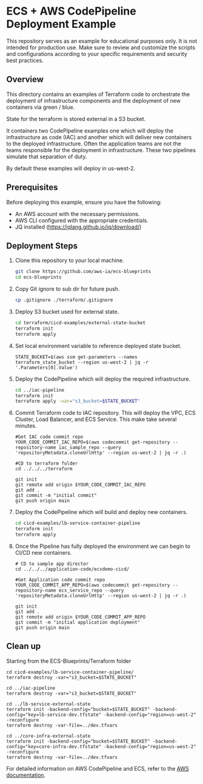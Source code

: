 # ECS + AWS CodePipeline Deployment Example

This repository serves as an example for educational purposes only. It is not intended for production use. Make sure to review and customize the scripts and configurations according to your specific requirements and security best practices.

## Overview

This directory contains an examples of Terraform code to orchestrate the deployment of infrastructure components and the deployment of new containers via green / blue.

State for the terraform is stored external in a S3 bucket.

It containers two CodePipeline examples one which will deploy the infrastructure as code (IAC) and another which will deliver new containers to the deployed infrastructure. Often the application teams are not the teams responsible for the deployment in infrastructure. These two pipelines simulate that separation of duty.

By default these examples will deploy in us-west-2.

## Prerequisites

Before deploying this example, ensure you have the following:

- An AWS account with the necessary permissions.
- AWS CLI configured with the appropriate credentials.
- JQ installed (https://jqlang.github.io/jq/download/)

## Deployment Steps

1. Clone this repository to your local machine.

    ```bash
    git clone https://github.com/aws-ia/ecs-blueprints
    cd ecs-blueprints
    ```

2. Copy Git ignore to sub dir for future push.
    ```bash
    cp .gitignore ./terraform/.gitignore

2. Deploy S3 bucket used for external state.

    ```bash
    cd terraform/cicd-examples/external-state-bucket
    terraform init
    terraform apply
    ```

3. Set local environment variable to reference deployed state bucket.

    ```
    STATE_BUCKET=$(aws ssm get-parameters --names terraform_state_bucket --region us-west-2 | jq -r '.Parameters[0].Value')
    ```

4. Deploy the CodePipeline which will deploy the required infrastructure.
    ```bash
    cd ../iac-pipeline
    terraform init
    terraform apply -var="s3_bucket=$STATE_BUCKET"
    ```

5. Commit Terraform code to IAC repository. This will deploy the VPC, ECS Cluster, Load Balancer, and ECS Service. This make take several minutes.

    ```
    #Get IAC code commit repo
    YOUR_CODE_COMMIT_IAC_REPO=$(aws codecommit get-repository --repository-name iac_sample_repo --query 'repositoryMetadata.cloneUrlHttp' --region us-west-2 | jq -r .)

    #CD to terraform folder
    cd ../../../terraform

    git init
    git remote add origin $YOUR_CODE_COMMIT_IAC_REPO
    git add .
    git commit -m "initial commit"
    git push origin main
    ```
6. Deploy the CodePipeline which will build and deploy new containers.

    ```bash
    cd cicd-examples/lb-service-container-pipeline
    terraform init
    terraform apply
    ```

7. Once the Pipeline has fully deployed the environment we can begin to CI/CD new containers.

    ```
    # CD to sample app director
    cd ../../../application-code/ecsdemo-cicd/

    #Get Application code commit repo
    YOUR_CODE_COMMIT_APP_REPO=$(aws codecommit get-repository --repository-name ecs_service_repo --query 'repositoryMetadata.cloneUrlHttp' --region us-west-2 | jq -r .)

    git init
    git add .
    git remote add origin $YOUR_CODE_COMMIT_APP_REPO
    git commit -m "initial application deployment"
    git push origin main
    ```

## Clean up

Starting from the ECS-Blueprints/Terraform folder

```
cd cicd-examples/lb-service-container-pipeline/
terraform destroy -var="s3_bucket=$STATE_BUCKET"
```


```
cd ../iac-pipeline
terraform destroy -var="s3_bucket=$STATE_BUCKET"
```


```
cd ../lb-service-external-state
terraform init -backend-config="bucket=$STATE_BUCKET" -backend-config="key=lb-service-dev.tfstate" -backend-config="region=us-west-2" -reconfigure
terraform destroy -var-file=../dev.tfvars
```

```
cd ../core-infra-external-state
terraform init -backend-config="bucket=$STATE_BUCKET" -backend-config="key=core-infra-dev.tfstate" -backend-config="region=us-west-2" -reconfigure
terraform destroy -var-file=../dev.tfvars
```

For detailed information on AWS CodePipeline and ECS, refer to the [AWS documentation](https://docs.aws.amazon.com/).
